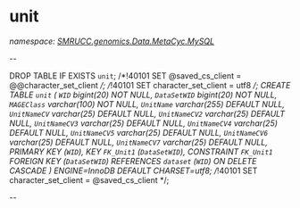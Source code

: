 ﻿# unit
_namespace: [SMRUCC.genomics.Data.MetaCyc.MySQL](./index.md)_

--
 
 DROP TABLE IF EXISTS `unit`;
 /*!40101 SET @saved_cs_client = @@character_set_client */;
 /*!40101 SET character_set_client = utf8 */;
 CREATE TABLE `unit` (
 `WID` bigint(20) NOT NULL,
 `DataSetWID` bigint(20) NOT NULL,
 `MAGEClass` varchar(100) NOT NULL,
 `UnitName` varchar(255) DEFAULT NULL,
 `UnitNameCV` varchar(25) DEFAULT NULL,
 `UnitNameCV2` varchar(25) DEFAULT NULL,
 `UnitNameCV3` varchar(25) DEFAULT NULL,
 `UnitNameCV4` varchar(25) DEFAULT NULL,
 `UnitNameCV5` varchar(25) DEFAULT NULL,
 `UnitNameCV6` varchar(25) DEFAULT NULL,
 `UnitNameCV7` varchar(25) DEFAULT NULL,
 PRIMARY KEY (`WID`),
 KEY `FK_Unit1` (`DataSetWID`),
 CONSTRAINT `FK_Unit1` FOREIGN KEY (`DataSetWID`) REFERENCES `dataset` (`WID`) ON DELETE CASCADE
 ) ENGINE=InnoDB DEFAULT CHARSET=utf8;
 /*!40101 SET character_set_client = @saved_cs_client */;
 
 --




